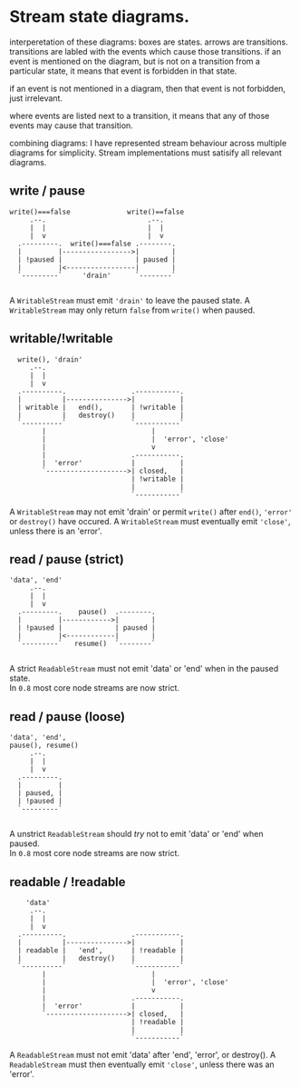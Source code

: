 # Stream state diagrams.

interperetation of these diagrams:
boxes are states. arrows are transitions.
transitions are labled with the events which cause those
transitions. if an event is mentioned on the diagram,
but is not on a transition from a particular state,
it means that event is forbidden in that state. 

if an event is not mentioned in a diagram, then
that event is not forbidden, just irrelevant.

where events are listed next to a transition, it 
means that any of those events may cause that transition.

combining diagrams: I have represented stream behaviour
across multiple diagrams for simplicity. 
Stream implementations must satisify all relevant diagrams.

## write / pause

```
write()===false              write()==false
     .--.                         .--.
     |  |                         |  |
     |  v                         |  v
  .---------.  write()===false .--------.
  |         |----------------->|        |
  | !paused |                  | paused |
  |         |<-----------------|        |
  `---------`     'drain'      `--------`
               
```

A `WritableStream` must emit `'drain'` to leave the paused state.
A `WritableStream` may only return `false` from `write()` when paused.

## writable/!writable

```
  write(), 'drain'
     .--.
     |  |
     |  v
  .----------.                .-----------.
  |          |--------------->|           |
  | writable |   end(),       | !writable |
  |          |   destroy()    |           |
  `----------`                `-----------`
        |                          |
        |                          |  'error', 'close'
        |                          v
        |                     .-----------.
        |  'error'            |           |
        `-------------------->| closed,   |
                              | !writable |
                              |           |
                              `-----------`

```


A `WritableStream` may not emit 'drain' or permit `write()` after `end()`, `'error'`
or `destroy()` have occured. 
A `WritableStream` must eventually emit `'close'`, unless there is an 'error'.

## read / pause (strict)

```
'data', 'end'
     .--.
     |  |
     |  v
  .---------.    pause()  .--------.
  |         |------------>|        |
  | !paused |             | paused |
  |         |<------------|        |
  `---------`   resume()  `--------`
  
```

A strict `ReadableStream` must not emit 'data' or 'end' when in the paused state.  
In `0.8` most core node streams are now strict.

## read / pause (loose)

```
'data', 'end',
pause(), resume()
     .--.
     |  |
     |  v
  .---------.
  |         |
  | paused, |
  | !paused |
  `---------`
  
```

A unstrict `ReadableStream` should _try_ not to emit 'data' or 'end' when paused.  
In `0.8` most core node streams are now strict.

## readable / !readable

```
    'data'
     .--.
     |  |
     |  v
  .----------.                .-----------.
  |          |--------------->|           |
  | readable |   'end',       | !readable |
  |          |   destroy()    |           |
  `----------`                `-----------`
        |                          |
        |                          |  'error', 'close'
        |                          v
        |                     .-----------.
        |  'error'            |           |
        `-------------------->| closed,   |
                              | !readable |
                              |           |
                              `-----------`

```

A `ReadableStream` must not emit 'data' after 'end', 'error', or destroy(). 
A `ReadableStream` must then eventually emit `'close'`, unless there was an 'error'.

